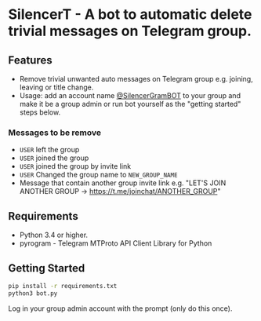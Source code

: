 # SilencerT - A bot to automatic delete trivial messages on Telegram group.

## Features
- Remove trivial unwanted auto messages on Telegram group e.g. joining, leaving or title change.
- Usage: add an account name [@SilencerGramBOT](https://t.me/SilencerGramBOT) to your group and make it be a group admin or run bot yourself as the "getting started" steps below.

### Messages to be remove
- `USER` left the group
- `USER` joined the group
- `USER` joined the group by invite link
- `USER` Changed the group name to `NEW_GROUP_NAME` 
- Message that contain another group invite link e.g. "LET'S JOIN ANOTHER GROUP -> https://t.me/joinchat/ANOTHER_GROUP"

## Requirements

- Python 3.4 or higher.
- pyrogram - Telegram MTProto API Client Library for Python

## Getting Started

```bash
pip install -r requirements.txt
python3 bot.py
```
Log in your group admin account with the prompt (only do this once).
